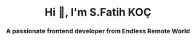 <h1 align="center">Hi 👋, I'm S.Fatih KOÇ</h1>
<h3 align="center">A passionate frontend developer from Endless Remote World</h3>


